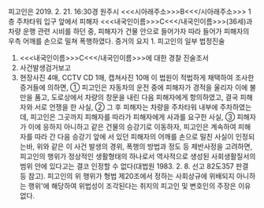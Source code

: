 피고인은 2019. 2. 21. 16:30경 원주시 <<<시아래주소>>>B<<</시아래주소>>> 1층 주차타워 입구 앞에서 피해자 <<<내국인이름>>>C<<</내국인이름>>>(36세)과 차량 운행 관련 시비를 하던 중, 피해자가 건물 안으로 들어가자 따라 들어가 피해자의 우측 어깨를 손으로 밀쳐 폭행하였다.
증거의 요지 1. 피고인의 일부 법정진술
1. <<<내국인이름>>>C<<</내국인이름>>>에 대한 경찰 진술조서
1. 사건발생검거보고
1. 현장사진 4매, CCTV CD 1매, 캡쳐사진 10매
이 법원이 적법하게 채택하여 조사한 증거들에 의하면, ① 피고인은 자동차의 운전 중에 피해자가 경적을 울리자 이에 불만을 품고, 도로상에서 차량의 창문을 내린 다음 피해자에게 항의하였고, 결국 피해자와 서로 언쟁을 한 사실, ② 그 후 피해자는 차량을 주차타워 내부에 주차하였는데, 피고인은 그곳까지 피해자를 따라가 피해자에게 사과를 요구한 사실, ③ 피해자가 이에 응하지 아니하고 같은 건물의 승강기로 이동하자, 피고인은 계속하여 피해자를 따라 간 다음 승강기 앞에 서 있던 피해자의 어깨를 손으로 밀친 사실이 인정되는바, 위와 같은 이 사건 발생의 경위, 폭행의 방법과 정도 등 제반사정을 고려하면, 피고인의 행위가 정상적인 생활형태의 하나로서 역사적으로 생성된 사회생활질서의 범위 안에 있다고는 결코 인정할 수 없다(대법원 1983. 2. 8. 선고 82도357 판결 등 참고). 피고인의 위 행위가 형법 제20조에서 정하는 사회상규에 위배되지 아니하는 행위'에 해당하여 위법성이 조각된다는 취지의 피고인 및 변호인의 주장은 이유 없다.